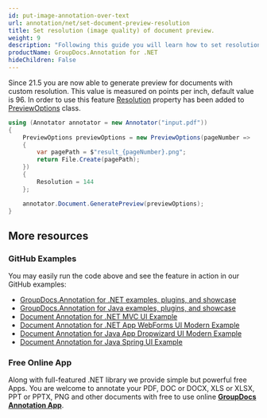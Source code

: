 ```yaml
---
id: put-image-annotation-over-text
url: annotation/net/set-document-preview-resolution
title: Set resolution (image quality) of document preview.
weight: 9
description: "Following this guide you will learn how to set resolution(quality) of document preview"
productName: GroupDocs.Annotation for .NET
hideChildren: False
---
```

Since 21.5 you are now able to generate preview for documents with custom resolution. This value is measured on points per inch, default value is 96. In order to use this feature [Resolution](https://apireference.groupdocs.com/annotation/net/groupdocs.annotation.options/previewoptions/properties/resolution) property has been added to [PreviewOptions](https://apireference.groupdocs.com/annotation/net/groupdocs.annotation.options/previewoptions) class.

```csharp
using (Annotator annotator = new Annotator("input.pdf"))
{
    PreviewOptions previewOptions = new PreviewOptions(pageNumber =>
    {
        var pagePath = $"result_{pageNumber}.png";
        return File.Create(pagePath);
    })
    {
        Resolution = 144
    };

    annotator.Document.GeneratePreview(previewOptions);
}
```

## More resources
### GitHub Examples
You may easily run the code above and see the feature in action in our GitHub examples:
*   [GroupDocs.Annotation for .NET examples, plugins, and showcase](https://github.com/groupdocs-annotation/GroupDocs.Annotation-for-.NET)
*   [GroupDocs.Annotation for Java examples, plugins, and showcase](https://github.com/groupdocs-annotation/GroupDocs.Annotation-for-Java)
*   [Document Annotation for .NET MVC UI Example](https://github.com/groupdocs-annotation/GroupDocs.Annotation-for-.NET-MVC)
*   [Document Annotation for .NET App WebForms UI Modern Example](https://github.com/groupdocs-annotation/GroupDocs.Annotation-for-.NET-WebForms)
*   [Document Annotation for Java App Dropwizard UI Modern Example](https://github.com/groupdocs-annotation/GroupDocs.Annotation-for-Java-Dropwizard)
*   [Document Annotation for Java Spring UI Example](https://github.com/groupdocs-annotation/GroupDocs.Annotation-for-Java-Spring)
### Free Online App
Along with full-featured .NET library we provide simple but powerful free Apps.
You are welcome to annotate your PDF, DOC or DOCX, XLS or XLSX, PPT or PPTX, PNG and other documents with free to use online **[GroupDocs Annotation App](https://products.groupdocs.app/annotation)**.
